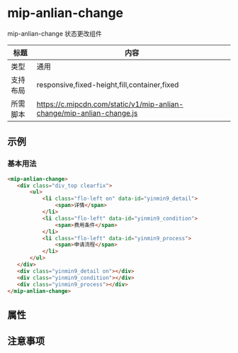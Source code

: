 # mip-anlian-change

mip-anlian-change 状态更改组件

标题|内容
----|----
类型|通用
支持布局|responsive,fixed-height,fill,container,fixed
所需脚本|https://c.mipcdn.com/static/v1/mip-anlian-change/mip-anlian-change.js

## 示例

### 基本用法
```html
<mip-anlian-change>
   <div class="div_top clearfix">
       <ul>
           <li class="flo-left on" data-id="yinmin9_detail">
               <span>详情</span>
           </li>
           <li class="flo-left" data-id="yinmin9_condition">
               <span>费用条件</span>
           </li>
           <li class="flo-left" data-id="yinmin9_process">
               <span>申请流程</span>
           </li>
       </ul>
   </div>
   <div class="yinmin9_detail on"></div>
   <div class="yinmin9_condition"></div>
   <div class="yinmin9_process"></div>
</mip-anlian-change>
```

## 属性


## 注意事项

